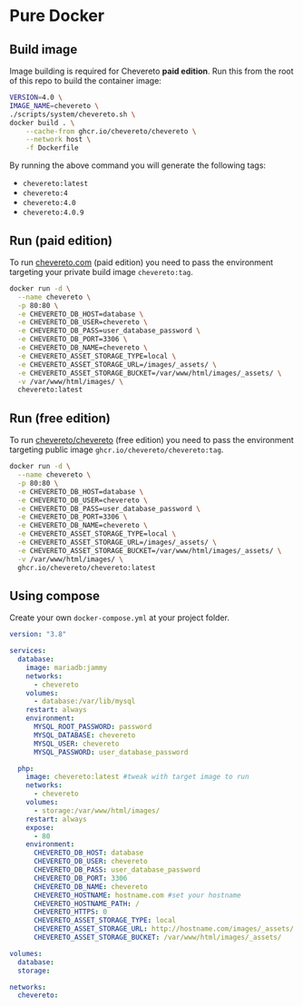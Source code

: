 # Pure Docker

## Build image

Image building is required for Chevereto **paid edition**. Run this from the root of this repo to build the container image:

```sh
VERSION=4.0 \
IMAGE_NAME=chevereto \
./scripts/system/chevereto.sh \
docker build . \
    --cache-from ghcr.io/chevereto/chevereto \
    --network host \
    -f Dockerfile
```

By running the above command you will generate the following tags:

* `chevereto:latest`
* `chevereto:4`
* `chevereto:4.0`
* `chevereto:4.0.9`

## Run (paid edition)

To run [chevereto.com](https://chevereto.com/features) (paid edition) you need to pass the environment targeting your private build image `chevereto:tag`.

```sh
docker run -d \
  --name chevereto \
  -p 80:80 \
  -e CHEVERETO_DB_HOST=database \
  -e CHEVERETO_DB_USER=chevereto \
  -e CHEVERETO_DB_PASS=user_database_password \
  -e CHEVERETO_DB_PORT=3306 \
  -e CHEVERETO_DB_NAME=chevereto \
  -e CHEVERETO_ASSET_STORAGE_TYPE=local \
  -e CHEVERETO_ASSET_STORAGE_URL=/images/_assets/ \
  -e CHEVERETO_ASSET_STORAGE_BUCKET=/var/www/html/images/_assets/ \
  -v /var/www/html/images/ \
  chevereto:latest
```

## Run (free edition)

To run [chevereto/chevereto](https://github.com/chevereto/chevereto) (free edition) you need to pass the environment targeting public image `ghcr.io/chevereto/chevereto:tag`.

```sh
docker run -d \
  --name chevereto \
  -p 80:80 \
  -e CHEVERETO_DB_HOST=database \
  -e CHEVERETO_DB_USER=chevereto \
  -e CHEVERETO_DB_PASS=user_database_password \
  -e CHEVERETO_DB_PORT=3306 \
  -e CHEVERETO_DB_NAME=chevereto \
  -e CHEVERETO_ASSET_STORAGE_TYPE=local \
  -e CHEVERETO_ASSET_STORAGE_URL=/images/_assets/ \
  -e CHEVERETO_ASSET_STORAGE_BUCKET=/var/www/html/images/_assets/ \
  -v /var/www/html/images/ \
  ghcr.io/chevereto/chevereto:latest
```

## Using compose

Create your own `docker-compose.yml` at your project folder.

```yml
version: "3.8"

services:
  database:
    image: mariadb:jammy
    networks:
      - chevereto
    volumes:
      - database:/var/lib/mysql
    restart: always
    environment:
      MYSQL_ROOT_PASSWORD: password
      MYSQL_DATABASE: chevereto
      MYSQL_USER: chevereto
      MYSQL_PASSWORD: user_database_password

  php:
    image: chevereto:latest #tweak with target image to run
    networks:
      - chevereto
    volumes:
      - storage:/var/www/html/images/
    restart: always
    expose:
      - 80
    environment:
      CHEVERETO_DB_HOST: database
      CHEVERETO_DB_USER: chevereto
      CHEVERETO_DB_PASS: user_database_password
      CHEVERETO_DB_PORT: 3306
      CHEVERETO_DB_NAME: chevereto
      CHEVERETO_HOSTNAME: hostname.com #set your hostname
      CHEVERETO_HOSTNAME_PATH: /
      CHEVERETO_HTTPS: 0
      CHEVERETO_ASSET_STORAGE_TYPE: local
      CHEVERETO_ASSET_STORAGE_URL: http://hostname.com/images/_assets/ #hostname-aware URL
      CHEVERETO_ASSET_STORAGE_BUCKET: /var/www/html/images/_assets/

volumes:
  database:
  storage:

networks:
  chevereto:
```
